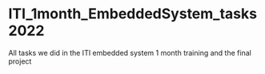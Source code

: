 # ITI_1month_EmbeddedSystem_tasks2022
All tasks we did in the ITI embedded system 1 month training and the final project
